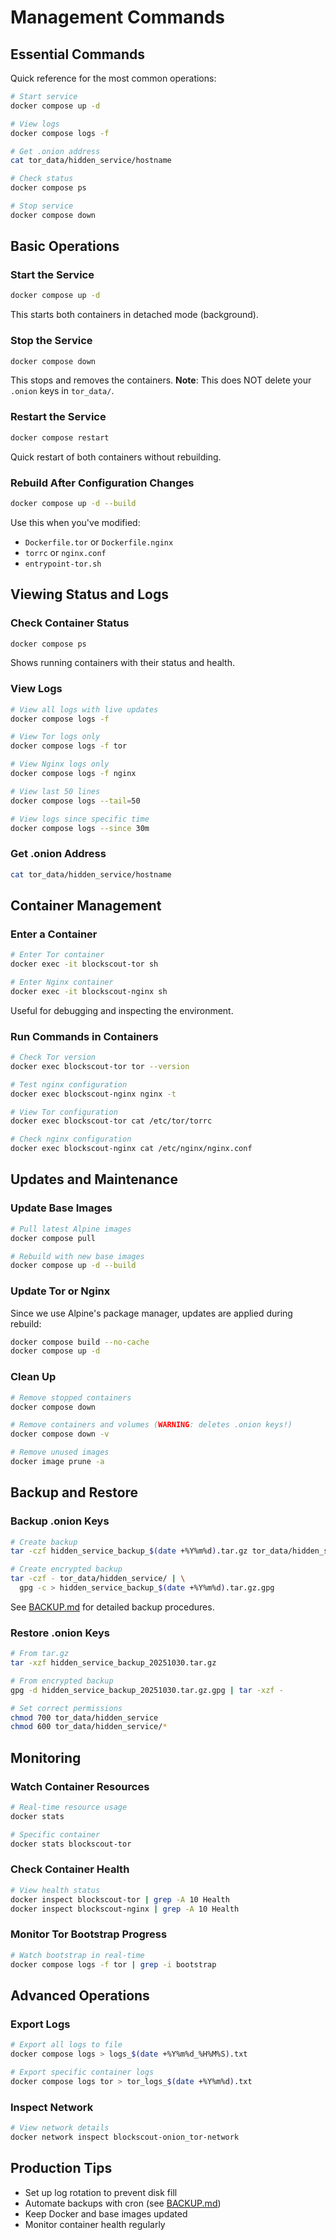 # Management Commands

## Essential Commands

Quick reference for the most common operations:

```bash
# Start service
docker compose up -d

# View logs
docker compose logs -f

# Get .onion address
cat tor_data/hidden_service/hostname

# Check status
docker compose ps

# Stop service
docker compose down
```

## Basic Operations

### Start the Service

```bash
docker compose up -d
```

This starts both containers in detached mode (background).

### Stop the Service

```bash
docker compose down
```

This stops and removes the containers. **Note**: This does NOT delete your `.onion` keys in `tor_data/`.

### Restart the Service

```bash
docker compose restart
```

Quick restart of both containers without rebuilding.

### Rebuild After Configuration Changes

```bash
docker compose up -d --build
```

Use this when you've modified:
- `Dockerfile.tor` or `Dockerfile.nginx`
- `torrc` or `nginx.conf`
- `entrypoint-tor.sh`

## Viewing Status and Logs

### Check Container Status

```bash
docker compose ps
```

Shows running containers with their status and health.

### View Logs

```bash
# View all logs with live updates
docker compose logs -f

# View Tor logs only
docker compose logs -f tor

# View Nginx logs only
docker compose logs -f nginx

# View last 50 lines
docker compose logs --tail=50

# View logs since specific time
docker compose logs --since 30m
```

### Get .onion Address

```bash
cat tor_data/hidden_service/hostname
```

## Container Management

### Enter a Container

```bash
# Enter Tor container
docker exec -it blockscout-tor sh

# Enter Nginx container
docker exec -it blockscout-nginx sh
```

Useful for debugging and inspecting the environment.

### Run Commands in Containers

```bash
# Check Tor version
docker exec blockscout-tor tor --version

# Test nginx configuration
docker exec blockscout-nginx nginx -t

# View Tor configuration
docker exec blockscout-tor cat /etc/tor/torrc

# Check nginx configuration
docker exec blockscout-nginx cat /etc/nginx/nginx.conf
```

## Updates and Maintenance

### Update Base Images

```bash
# Pull latest Alpine images
docker compose pull

# Rebuild with new base images
docker compose up -d --build
```

### Update Tor or Nginx

Since we use Alpine's package manager, updates are applied during rebuild:

```bash
docker compose build --no-cache
docker compose up -d
```

### Clean Up

```bash
# Remove stopped containers
docker compose down

# Remove containers and volumes (WARNING: deletes .onion keys!)
docker compose down -v

# Remove unused images
docker image prune -a
```

## Backup and Restore

### Backup .onion Keys

```bash
# Create backup
tar -czf hidden_service_backup_$(date +%Y%m%d).tar.gz tor_data/hidden_service/

# Create encrypted backup
tar -czf - tor_data/hidden_service/ | \
  gpg -c > hidden_service_backup_$(date +%Y%m%d).tar.gz.gpg
```

See [BACKUP.md](BACKUP.md) for detailed backup procedures.

### Restore .onion Keys

```bash
# From tar.gz
tar -xzf hidden_service_backup_20251030.tar.gz

# From encrypted backup
gpg -d hidden_service_backup_20251030.tar.gz.gpg | tar -xzf -

# Set correct permissions
chmod 700 tor_data/hidden_service
chmod 600 tor_data/hidden_service/*
```

## Monitoring

### Watch Container Resources

```bash
# Real-time resource usage
docker stats

# Specific container
docker stats blockscout-tor
```

### Check Container Health

```bash
# View health status
docker inspect blockscout-tor | grep -A 10 Health
docker inspect blockscout-nginx | grep -A 10 Health
```

### Monitor Tor Bootstrap Progress

```bash
# Watch bootstrap in real-time
docker compose logs -f tor | grep -i bootstrap
```

## Advanced Operations

### Export Logs

```bash
# Export all logs to file
docker compose logs > logs_$(date +%Y%m%d_%H%M%S).txt

# Export specific container logs
docker compose logs tor > tor_logs_$(date +%Y%m%d).txt
```

### Inspect Network

```bash
# View network details
docker network inspect blockscout-onion_tor-network
```

## Production Tips

- Set up log rotation to prevent disk fill
- Automate backups with cron (see [BACKUP.md](BACKUP.md))
- Keep Docker and base images updated
- Monitor container health regularly
